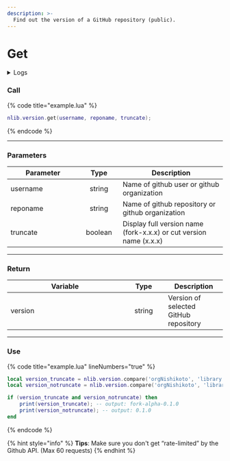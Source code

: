 ```yaml
---
description: >-
  Find out the version of a GitHub repository (public).
---
```


# Get

<details>
  <summary>Logs</summary>

  Added in **v0.1.0**
</details>

### Call

{% code title="example.lua" %}
```lua
nlib.version.get(username, reponame, truncate);
```
{% endcode %}

***

### Parameters

<table>
    <thead>
        <tr>
            <th width="151" align="center">Parameter</th>
            <th width="79" align="center">Type</th>
            <th align="center">Description</th>
        </tr>
    </thead>
    <tbody>
        <tr>
            <td>username</td>
            <td align="center">string</td>
            <td>Name of github user or github organization</td>
        </tr>
        <tr>
            <td>reponame</td>
            <td align="center">string</td>
            <td>Name of github repository or github organization</td>
        </tr>
        <tr>
            <td>truncate</td>
            <td align="center">boolean</td>
            <td>Display full version name (fork-x.x.x) or cut version name (x.x.x)</td>
        </tr>
    </tbody>
</table>

***

### Return

<table>
    <thead>
        <tr>
            <th width="254" align="center">Variable</th>
            <th width="82" align="center">Type</th>
            <th align="center">Description</th>
        </tr>
    </thead>
    <tbody>
        <tr>
            <td>version</td>
            <td align="center">string</td>
            <td>Version of selected GitHub repository</td>
        </tr>
    </tbody>
</table>

***

### Use

{% code title="example.lua" lineNumbers="true" %}
```lua
local version_truncate = nlib.version.compare('orgNishikoto', 'library', true);
local version_notruncate = nlib.version.compare('orgNishikoto', 'library', false);

if (version_truncate and version_notruncate) then
    print(version_truncate); -- output: fork-alpha-0.1.0
    print(version_notruncate); -- output: 0.1.0
end
```
{% endcode %}

{% hint style="info" %}
**Tips**: Make sure you don't get “rate-limited” by the Github API. (Max 60 requests)
{% endhint %}